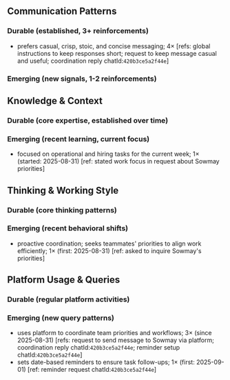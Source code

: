 ## Communication Patterns
### Durable (established, 3+ reinforcements)
- prefers casual, crisp, stoic, and concise messaging; 4× [refs: global instructions to keep responses short; request to keep message casual and useful; coordination reply chatId:`420b3ce5a2f44e`]

### Emerging (new signals, 1-2 reinforcements)

## Knowledge & Context
### Durable (core expertise, established over time)

### Emerging (recent learning, current focus)  
- focused on operational and hiring tasks for the current week; 1× (started: 2025-08-31) [ref: stated work focus in request about Sowmay priorities]

## Thinking & Working Style
### Durable (core thinking patterns)

### Emerging (recent behavioral shifts)
- proactive coordination; seeks teammates' priorities to align work efficiently; 1× (first: 2025-08-31) [ref: asked to inquire Sowmay's priorities]

## Platform Usage & Queries
### Durable (regular platform activities)

### Emerging (new query patterns)
- uses platform to coordinate team priorities and workflows; 3× (since 2025-08-31) [refs: request to send message to Sowmay via platform; coordination reply chatId:`420b3ce5a2f44e`; reminder setup chatId:`420b3ce5a2f44e`]
- sets date-based reminders to ensure task follow-ups; 1× (first: 2025-09-01) [ref: reminder request chatId:`420b3ce5a2f44e`]